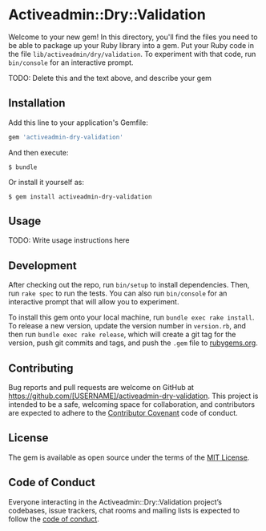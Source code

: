 # Activeadmin::Dry::Validation

Welcome to your new gem! In this directory, you'll find the files you need to be able to package up your Ruby library into a gem. Put your Ruby code in the file `lib/activeadmin/dry/validation`. To experiment with that code, run `bin/console` for an interactive prompt.

TODO: Delete this and the text above, and describe your gem

## Installation

Add this line to your application's Gemfile:

```ruby
gem 'activeadmin-dry-validation'
```

And then execute:

    $ bundle

Or install it yourself as:

    $ gem install activeadmin-dry-validation

## Usage

TODO: Write usage instructions here

## Development

After checking out the repo, run `bin/setup` to install dependencies. Then, run `rake spec` to run the tests. You can also run `bin/console` for an interactive prompt that will allow you to experiment.

To install this gem onto your local machine, run `bundle exec rake install`. To release a new version, update the version number in `version.rb`, and then run `bundle exec rake release`, which will create a git tag for the version, push git commits and tags, and push the `.gem` file to [rubygems.org](https://rubygems.org).

## Contributing

Bug reports and pull requests are welcome on GitHub at https://github.com/[USERNAME]/activeadmin-dry-validation. This project is intended to be a safe, welcoming space for collaboration, and contributors are expected to adhere to the [Contributor Covenant](http://contributor-covenant.org) code of conduct.

## License

The gem is available as open source under the terms of the [MIT License](https://opensource.org/licenses/MIT).

## Code of Conduct

Everyone interacting in the Activeadmin::Dry::Validation project’s codebases, issue trackers, chat rooms and mailing lists is expected to follow the [code of conduct](https://github.com/[USERNAME]/activeadmin-dry-validation/blob/master/CODE_OF_CONDUCT.md).

